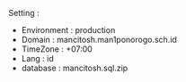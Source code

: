 Setting :
- Environment : production
- Domain      : mancitosh.man1ponorogo.sch.id
- TimeZone    : +07:00
- Lang        : id
- database    : mancitosh.sql.zip

